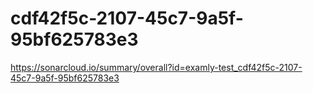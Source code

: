 # cdf42f5c-2107-45c7-9a5f-95bf625783e3
https://sonarcloud.io/summary/overall?id=examly-test_cdf42f5c-2107-45c7-9a5f-95bf625783e3
